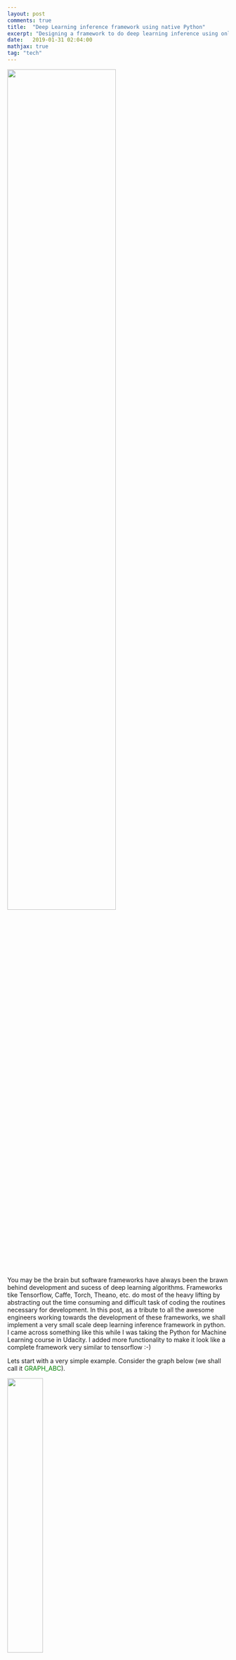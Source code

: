 ```yaml
---
layout: post
comments: true
title:  "Deep Learning inference framework using native Python"
excerpt: "Designing a framework to do deep learning inference using only python."
date:   2019-01-31 02:04:00
mathjax: true
tag: "tech"
---
```


<div class="imgcap">
<img src="/assets/Creating-your-own-dl-framework/framework.png" width="70%">
<!--div class="thecap">(Image credit: <a href="http://cs231n.github.io/neural-networks-3/">cs231n</a>).</div-->
</div>

You may be the brain but software frameworks have always been the brawn behind development and sucess of deep learning algorithms. Frameworks tike Tensorflow, Caffe, Torch, Theano, etc. do most of the heavy lifting by abstracting out the time consuming and difficult task of coding the routines necessary for development. In this post, as a tribute to all the awesome engineers working towards the development of these frameworks, we shall implement a very small scale deep learning inference framework in python. I came across something like this while I was taking the Python for Machine Learning course in Udacity. I added more functionality to make it look like a complete framework very similar to tensorflow :-)

Lets start with a very simple example. Consider the graph below (we shall call it <span style="color:green">GRAPH_ABC</span>). 

<div class="imgcap">
<img src="/assets/Creating-your-own-dl-framework/graph.png" width="40%">
</div>

Suppose as-per our design requirement we want that in <span style="color:green">GRAPH_ABC</span>:
1. <span style="color:red">A</span> and <span style="color:red">B</span> to be supplied from outside when we execute the graph
2. <span style="color:blue">C</span> to be a variable defined inside the graph 
3. <span style="color:orange">ADD</span> and <span style="color:orange">MULTIPLY</span> as operators operating on <span style="color:red">A</span>, <span style="color:red">B</span> and <span style="color:blue">C</span>

In Tensorflow's terminology:
1. <span style="color:red">A</span> and <span style="color:red">B</span> are `placeholders`
2. <span style="color:blue">C</span> is a `variable`
3. <span style="color:orange">ADD</span> and <span style="color:orange">MULTIPLY</span> are `operations`

<span style="color:green">GRAPH_ABC</span> can be easily constructed with the following code: 

```python
import tensorflow as tf

A = tf.placeholder(tf.float32, name='a')  
B = tf.placeholder(tf.float32, name='b')
C = tf.Variable(1.0, name='c')
y = tf.add(A,B)
z = tf.math.multiply(C,y,name='z')

with tf.Session() as sess:
    sess.run(tf.initializers.global_variables())    
    feed_dict = {A: 1.0, B: 2.0}
    result = sess.run(z, feed_dict=feed_dict)
    print result
    feed_dict = {A: 1.5, B: 2.5}
    result = sess.run(z, feed_dict=feed_dict)
    print result
```

Looking at this, we observe that in a typical tensorflow program, we need the following:

1. `graph` which defines what needs to be executed.
2. `placeholders` to accept new inputs (from external world) that are supplied during the execution.  
3. `variables` to store intermediate tensors.
4. `operations` to operate on data in the graph.
5. `session` in which the graph is executed.

Lets tackle each of these separately.

#### GRAPH
Graph is the superset container that contains all the operations, placeholders and variables. To make things simple, we will store all operations, placeholders and variables as separate lists in the graph object. The python code for this is very simple and straight forward.

```python
class Graph():
    def __init__(self):
        self.operations = []
        self.placeholders = []
        self.variables = []
```

Lets go back to our <span style="color:green">GRAPH_ABC</span> and take a look at the dependency relations between the various nodes in it.

1. <span style="color:red">A</span>, <span style="color:red">B</span> and <span style="color:blue">C</span> don't have any inputs
2. <span style="color:orange">ADD</span> consumes the outputs of <span style="color:red">A</span> and <span style="color:red">B</span>
3. <span style="color:orange">MULTIPLY</span> consumes the output of <span style="color:orange">ADD</span> and <span style="color:blue">C</span>
4. Inputs of <span style="color:orange">ADD</span> are outputs of <span style="color:red">A</span> and <span style="color:red">B</span>
5. Inputs of <span style="color:orange">MULTIPLY</span> are outputs of <span style="color:orange">ADD</span> and <span style="color:blue">C</span>

Without loosing generality, we can safely state that variables and placeholders do not have inputs. Operations can consume either variables, outputs from other operators or constants.

#### PLACEHOLDERS
Placeholders are for getting in new data. So at the start all we need to know is the shape of the placeholder and the actual data in it will be filled at the time of execution. So we create a class in which the constructor needs only the shape of it (shapes are critical when we can to determine sizes of intermediate variables based on other variables). Since its a node in the graph it will have an attribute called output_nodes to keep all the nodes to which this placeholder provides data to. Note that everytime we create a placeholder we append it to the list of placeholders in the graph object (em._default_graph).

Placeholders are nodes in the graph whose outputs are consumed by other nodes. So to keep track of the nodes which any particular placeholder feeds data, we add member variable list (self.output_nodes) to store all nodes connected to it. Since placeholders never consume any other node's output, we don't need anything member variables for inputs.

```python
import emulator as em

class Placeholder():
    def __init__(self, shape):
        # Keep track of all nodes that are connected to this node
        self.output_nodes = []
        self._shape = shape
        # After creating it, add the instance to list
        # containing all placeholders in the current graph (_default_graph.placeholders)
        em._default_graph.placeholders.append(self)

    @property
    def shape(self):
        return self._shape  
```

#### VARIABLES
Variables are objects whose value can be altered during execution. We need to provide them with an initial value aswell. As as we did before, anytime we instantiate a variable object we need to append it to the list containing all variables in the graph. Similarliy it will have an attribute called output_nodes to keep track of the nodes which consume its output. We will provide an additional method to allow loading values into the variables.

```python
import emulator as em

class Variable():
    def __init__(self, shape, initial_value = None):
        """
        Constructor
        """
        self._shape = shape
        # Actual value of the variable. Initialize it with 
        # initial_value at the time of creation
        self.value = initial_value
        # Keep track of all nodes that are connected to this node
        self.output_nodes = []
        # After creating it, add the instance to list
        # containing all variables in the current graph (_default_graph.variables)
        em._default_graph.variables.append(self)

    @property
    def shape(self):
        """
        API to get the shape of a variable
        return type is python list
        """
        return self._shape

    def load(self, val):
        """
        API to load values to a variable.
        shape of the new value should be same as
        the original shape of the variable.
        Only supports numpy arrays as val.
        """
        assert list(val.shape) == self._shape
        self.value = val
```

#### OPERATIONS

Operations are responsible for modifying values in variables and placeholders to produce outputs. Here we will implement the base class for all operators. So methods like `shape` and `compute` which depend on the actual operation are to be implemented in the inherited subclass. Operators are associated with inputs (on which it operates) and outputs (nodes in the graph that consumes this Op's output). Everytime we add a new operation node with a set of inputs nodes, we append this operation node to the list of output_nodes of each of the inputs (this will help us while traversing the graph and executing it). 

```python
import emulator as em

class Operation(object):
    def __init__(self, input_nodes = []):
        self.input_nodes = input_nodes
        self.output_nodes = []

        # For every node in the input, we append this operation (self) to the list of
        # the consumers of the input nodes
        for node in input_nodes:
            node.output_nodes.append(self)

        # There will be a global default graph (TensorFlow works this way)
        # We will then append this particular operation
        # Append this operation to the list of operations in the currently active default graph
        em._default_graph.operations.append(self)

    @property
    def shape(self):
        raise NotImplementedError('Must be implemented in the subclass')

    def compute(self):
        """
        Must be implemented in the sub class.
        """
        raise NotImplementedError('Must be implemented in the subclass')
```

Lets take a look at an example op. He shall implement elementwise add operator. We have put the Operation class in emulator module. 

```python
from emulator.operation import Operation 

class add(Operation):
    def __init__(self, a, b):
        super(add, self).__init__([a,b])
        self.shape = a.get_shape()

    def compute(self, var_a, var_b):
        self.inputs = [var_a, var_b]
return var_a + var_b
```

#### SESSION

We run session with any node in the graph (whose value we want) and a feed dictionary with the values of the placeholders we want to execute the graph with. 

In session.run method, we first create a list of nodes obtained by doing a post order traversal of the graph starting at the output node. Essentially, this creates a list of all nodes (in proper order) that we have to execute to get the output of the required node. It does so by recursively appending nodes and their inputs to the list. For placeholders, the node output is obtained from the feed_dict. For variables, the node output is obtained using node.value memeber variable. For operations, we execute node.compute(node.inputs) to get its output value. 

```python
import numpy as np
from .operation import Operation
from .placeholder import Placeholder
from .variable import Variable

class Session:
    def traverse_postorder(self,operation):
        nodes_postorder = []
        def recurse(node):
            if isinstance(node, Operation):
                for input_node in node.input_nodes:
                    recurse(input_node)
            nodes_postorder.append(node)
        recurse(operation)
        return nodes_postorder

    def run(self, operation, feed_dict = {}):
        nodes_postorder = self.traverse_postorder(operation)
        for node in nodes_postorder:
            if isinstance(node, Placeholder):
                node.output = feed_dict[node]
            elif isinstance(node, Variable):
                node.output = node.value
            else:
                node.inputs = [input_node.output for input_node in node.input_nodes]
                node.output = node.compute(*node.inputs)
            if type(node.output) == list:
                node.output = np.array(node.output)
        return operation.output
```

Using this template, you can add more ops like conv2d, pool, etc. If you have any custom hardware accelerator, you can model layer execution using similar method and check networks performance. Check out my <a href="https://github.com/amohant4/myFramework">github repo</a> for complete implementation.   